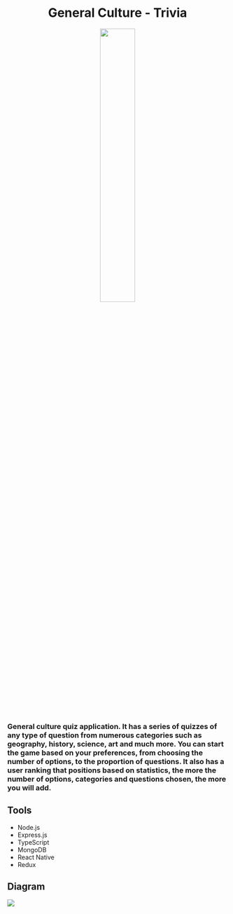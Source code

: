 <h1 align="center">General Culture - Trivia</h1>
<div align="center">
  <img src="https://res.cloudinary.com/projects-emanuek/image/upload/v1709490947/culture/icon_kfyizi.png" width="40%" />
</div>

<h3>General culture quiz application. It has a series of quizzes of any type of question from numerous categories such as geography, history, science, art and much more. 
You can start the game based on your preferences, from choosing the number of options, to the proportion of questions. It also has a user ranking that positions based on statistics, the more the number of options, categories and questions chosen, the more you will add.</h3>

## Tools ##
  
- Node.js
- Express.js
- TypeScript
- MongoDB
- React Native
- Redux

## Diagram ##

<img src="https://res.cloudinary.com/projects-emanuek/image/upload/v1710080178/portfolio/culture_igg5km.jpg" />
